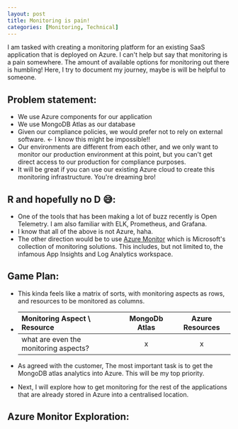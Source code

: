 ```yaml
---
layout: post
title: Monitoring is pain!
categories: [Monitoring, Technical]
---
```


I am tasked with creating a monitoring platform for an existing SaaS application that is deployed on Azure. I can't help but say that monitoring is a pain somewhere. The amount of available options for monitoring out there is humbling! Here, I try to document my journey, maybe is will be helpful to someone.

## Problem statement:

- We use Azure components for our application
- We use MongoDB Atlas as our database
- Given our compliance policies, we would prefer not to rely on external software. <- I know this might be impossible!!
- Our environments are different from each other, and we only want to monitor our production environment at this point, but you can't get direct access to our production for compliance purposes.
- It will be great if you can use our existing Azure cloud to create this monitoring infrastructure. You're dreaming bro!

## R and hopefully no D 😅:

- One of the tools that has been making a lot of buzz recently is Open Telemetry. I am also familiar with ELK, Prometheus, and Grafana.
- I know that all of the above is not Azure, haha.
- The other direction would be to use [Azure Monitor](https://learn.microsoft.com/en-us/azure/azure-monitor/) which is Microsoft's collection of monitoring solutions. This includes, but not limited to, the infamous App Insights and Log Analytics workspace.

## Game Plan:

- This kinda feels like a matrix of sorts, with monitoring aspects as rows, and resources to be monitored as columns.

- | Monitoring Aspect \ Resource          | MongoDb Atlas | Azure Resources |
  | :------------------------------------ | :-----------: | :-------------: |
  | what are even the monitoring aspects? |        x      |        x        |

- As agreed with the customer, The most important task is to get the MongoDB atlas analytics into Azure. This will be my top priority.
- Next, I will explore how to get monitoring for the rest of the applications that are already stored in Azure into a centralised location.

## Azure Monitor Exploration:
